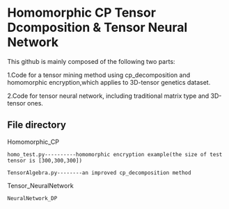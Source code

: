 # Homomorphic CP Tensor Dcomposition & Tensor Neural Network 

This github is mainly composed of the following two parts:

1.Code for a tensor mining method using cp_decomposition and homomorphic encryption,which applies to 3D-tensor genetics dataset.

2.Code for tensor neural network, including traditional matrix type and 3D-tensor ones.

## File directory
  Homomorphic_CP
  
    homo_test.py----------homomorphic encryption example(the size of test tensor is [300,300,300])

    TensorAlgebra.py--------an improved cp_decomposition method

  Tensor_NeuralNetwork
  
    NeuralNetwork_DP
    
      
